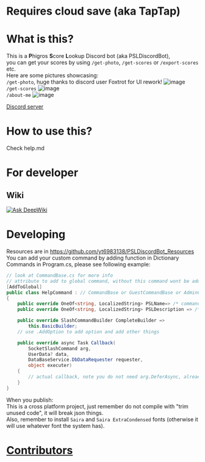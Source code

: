 # Requires cloud save (aka TapTap)

# What is this?
This is a **P**higros **S**core **L**ookup Discord bot (aka PSLDiscordBot),<br/>
you can get your scores by using `/get-photo`, `/get-scores` or `/export-scores` etc.<br/>
Here are some pictures showcasing: <br/>
`/get-photo`, huge thanks to discord user Foxtrot for UI rework!
![image](https://github.com/user-attachments/assets/03a8c9d4-cca7-4398-85ec-3e9d6e138ff3) <br/>
`/get-scores`
![image](https://github.com/yt6983138/PSLDiscordBot/assets/83499886/5aa82534-e8c1-41d7-9637-626032242d4b) <br/>
`/about-me`
![image](https://github.com/user-attachments/assets/242c450c-1306-48a0-b347-973deaad0393) <br/>

[Discord server](https://discord.gg/b6a4RjEnEC)
# How to use this?
Check help.md
# For developer
## Wiki
[![Ask DeepWiki](https://deepwiki.com/badge.svg)](https://deepwiki.com/yt6983138/PSLDiscordBot)
# Developing
Resources are in https://github.com/yt6983138/PSLDiscordBot_Resources <br/>
You can add your custom command by adding function in Dictionary Commands in Program.cs, please see following example:
```c#
// look at CommandBase.cs for more info
// attribute to add to global command, without this command wont be added
[AddToGlobal]
public class HelpCommand : // CommandBase or GuestCommandBase or AdminCommandBase, depends on comand type
{
	public override OneOf<string, LocalizedString> PSLName=> /* command name, string or localization */;
	public override OneOf<string, LocalizedString> PSLDescription => /* command description, string or localization */;

	public override SlashCommandBuilder CompleteBuilder =>
		this.BasicBuilder;
	// use .AddOption to add option and add other things

	public override async Task Callback(
		SocketSlashCommand arg, 
		UserData? data, 
		DataBaseService.DbDataRequester requester, 
		object executer)
	{
		// actual callback, note you do not need arg.DeferAsync, already did that in Execute
	}
}
```
When you publish: <br/>
This is a cross platform project, just remember do not compile with "trim unused code", it will break json things. <br/>
Also, remember to install `Saira` and `Saira ExtraCondensed` fonts (otherwise it will use whatever font the system has).

# [Contributors](https://github.com/yt6983138/PSLDiscordBot/blob/master/Contributor.md)
